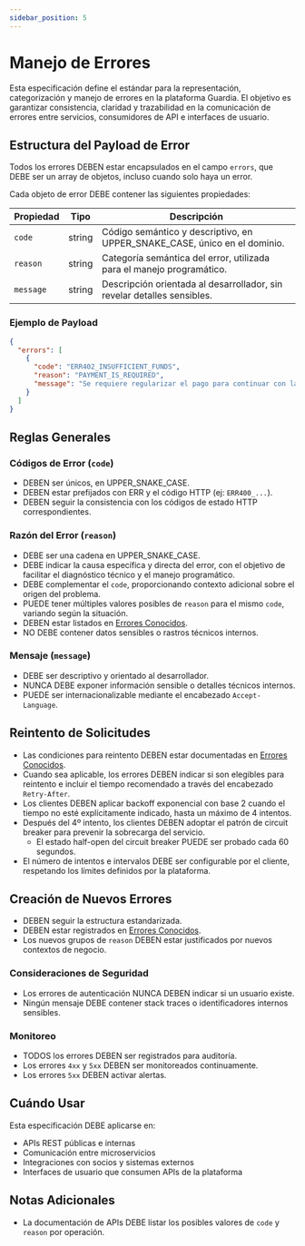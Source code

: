 ```yaml
---
sidebar_position: 5
---
```


# Manejo de Errores

Esta especificación define el estándar para la representación, categorización y manejo de errores en la plataforma Guardia. El objetivo es garantizar consistencia, claridad y trazabilidad en la comunicación de errores entre servicios, consumidores de API e interfaces de usuario.

## Estructura del Payload de Error

Todos los errores DEBEN estar encapsulados en el campo `errors`, que DEBE ser un array de objetos, incluso cuando solo haya un error.

Cada objeto de error DEBE contener las siguientes propiedades:

| Propiedad  | Tipo   | Descripción                                                               |
| ---------- | ------ | ----------------------------------------------------------------------- |
| `code`     | string | Código semántico y descriptivo, en UPPER_SNAKE_CASE, único en el dominio. |
| `reason`   | string | Categoría semántica del error, utilizada para el manejo programático.    |
| `message`  | string | Descripción orientada al desarrollador, sin revelar detalles sensibles.  |

### Ejemplo de Payload

```json
{
  "errors": [
    {
      "code": "ERR402_INSUFFICIENT_FUNDS",
      "reason": "PAYMENT_IS_REQUIRED",
      "message": "Se requiere regularizar el pago para continuar con la operación."
    }
  ]
}
```

## Reglas Generales

### Códigos de Error (`code`)

- DEBEN ser únicos, en UPPER_SNAKE_CASE.
- DEBEN estar prefijados con ERR y el código HTTP (ej: `ERR400_...`).
- DEBEN seguir la consistencia con los códigos de estado HTTP correspondientes.

### Razón del Error (`reason`)

- DEBE ser una cadena en UPPER_SNAKE_CASE.
- DEBE indicar la causa específica y directa del error, con el objetivo de facilitar el diagnóstico técnico y el manejo programático.
- DEBE complementar el `code`, proporcionando contexto adicional sobre el origen del problema.
- PUEDE tener múltiples valores posibles de `reason` para el mismo `code`, variando según la situación.
- DEBEN estar listados en [Errores Conocidos](./known-errors.md).
- NO DEBE contener datos sensibles o rastros técnicos internos.

### Mensaje (`message`)

- DEBE ser descriptivo y orientado al desarrollador.
- NUNCA DEBE exponer información sensible o detalles técnicos internos.
- PUEDE ser internacionalizable mediante el encabezado `Accept-Language`.

## Reintento de Solicitudes

- Las condiciones para reintento DEBEN estar documentadas en [Errores Conocidos](./known-errors.md).
- Cuando sea aplicable, los errores DEBEN indicar si son elegibles para reintento e incluir el tiempo recomendado a través del encabezado `Retry-After`.
- Los clientes DEBEN aplicar backoff exponencial con base 2 cuando el tiempo no esté explícitamente indicado, hasta un máximo de 4 intentos.
- Después del 4º intento, los clientes DEBEN adoptar el patrón de circuit breaker para prevenir la sobrecarga del servicio.
  - El estado half-open del circuit breaker PUEDE ser probado cada 60 segundos.
- El número de intentos e intervalos DEBE ser configurable por el cliente, respetando los límites definidos por la plataforma.

## Creación de Nuevos Errores

- DEBEN seguir la estructura estandarizada.
- DEBEN estar registrados en [Errores Conocidos](./known-errors.md).
- Los nuevos grupos de `reason` DEBEN estar justificados por nuevos contextos de negocio.

### Consideraciones de Seguridad

- Los errores de autenticación NUNCA DEBEN indicar si un usuario existe.
- Ningún mensaje DEBE contener stack traces o identificadores internos sensibles.

### Monitoreo

- TODOS los errores DEBEN ser registrados para auditoría.
- Los errores `4xx` y `5xx` DEBEN ser monitoreados continuamente.
- Los errores `5xx` DEBEN activar alertas.

## Cuándo Usar

Esta especificación DEBE aplicarse en:

- APIs REST públicas e internas
- Comunicación entre microservicios
- Integraciones con socios y sistemas externos
- Interfaces de usuario que consumen APIs de la plataforma

## Notas Adicionales

- La documentación de APIs DEBE listar los posibles valores de `code` y `reason` por operación.



